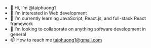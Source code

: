 - 👋 Hi, I’m @taiphuong1
- 👀 I’m interested in Web development
- 🌱 I’m currently learning JavaScript, React.js, and full-stack React framework
- 💞️ I’m looking to collaborate on anything software development in general
- 📫 How to reach me taiphuong1@gmail.com

<!---
taiphuong1/taiphuong1 is a ✨ special ✨ repository because its `README.md` (this file) appears on your GitHub profile.
You can click the Preview link to take a look at your changes.
--->

